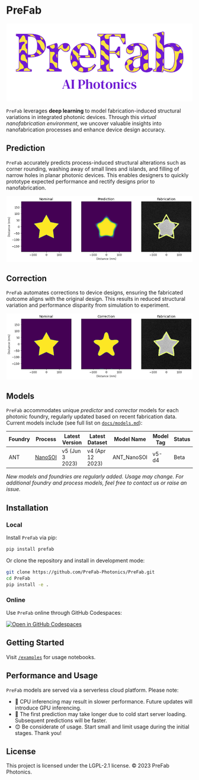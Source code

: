 # PreFab

![PreFab logo](https://github.com/PreFab-Photonics/PreFab/blob/main/assets/logo.png?raw=true)

`PreFab` leverages **deep learning** to model fabrication-induced structural variations in integrated photonic devices. Through this *virtual nanofabrication environment*, we uncover valuable insights into nanofabrication processes and enhance device design accuracy.

## Prediction

`PreFab` accurately predicts process-induced structural alterations such as corner rounding, washing away of small lines and islands, and filling of narrow holes in planar photonic devices. This enables designers to quickly prototype expected performance and rectify designs prior to nanofabrication.

![Example of PreFab prediction](https://github.com/PreFab-Photonics/PreFab/blob/main/assets/promo_p.png?raw=true)

## Correction

`PreFab` automates corrections to device designs, ensuring the fabricated outcome aligns with the original design. This results in reduced structural variation and performance disparity from simulation to experiment.

![Example of PreFab correction](https://github.com/PreFab-Photonics/PreFab/blob/main/assets/promo_c.png?raw=true)

## Models

`PreFab` accommodates unique *predictor* and *corrector* models for each photonic foundry, regularly updated based on recent fabrication data. Current models include (see full list on [`docs/models.md`](docs/models.md)):

| Foundry | Process | Latest Version | Latest Dataset | Model Name | Model Tag | Status |
| ------- | ------- | -------------- | -------------- | ---------- |---------- | ------ |
| ANT | [NanoSOI](https://www.appliednt.com/nanosoi-fabrication-service/) | v5 (Jun 3 2023) | v4 (Apr 12 2023) | ANT_NanoSOI | v5-d4 | Beta |

*New models and foundries are regularly added. Usage may change. For additional foundry and process models, feel free to contact us or raise an issue.*

## Installation

### Local

Install `PreFab` via pip:

```sh
pip install prefab
```

Or clone the repository and install in development mode:

```sh
git clone https://github.com/PreFab-Photonics/PreFab.git
cd PreFab
pip install -e .
```

### Online

Use `PreFab` online through GitHub Codespaces:

[![Open in GitHub Codespaces](https://github.com/codespaces/badge.svg)](https://github.com/codespaces/new?machine=basicLinux32gb&repo=608330448&ref=main&devcontainer_path=.devcontainer%2Fdevcontainer.json&location=EastUs)

## Getting Started

Visit [`/examples`](https://github.com/PreFab-Photonics/PreFab/tree/main/examples) for usage notebooks.

## Performance and Usage

`PreFab` models are served via a serverless cloud platform. Please note:

- 🐢 CPU inferencing may result in slower performance. Future updates will introduce GPU inferencing.
- 🥶 The first prediction may take longer due to cold start server loading. Subsequent predictions will be faster.
- 😊 Be considerate of usage. Start small and limit usage during the initial stages. Thank you!

## License

This project is licensed under the LGPL-2.1 license. © 2023 PreFab Photonics.
